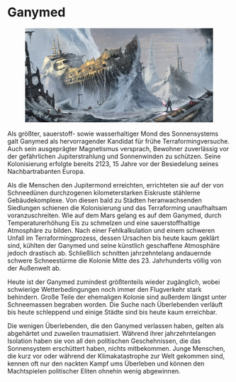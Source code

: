 # Ganymed

<figure><img src="/books/basic-rules/appendix-character-origin/ganymede/ganymede.png" alt="Eingeschneites Frachtschiff auf Ganymed, 2277"><figcaption></figcaption></figure>

Als größter, sauerstoff- sowie wasserhaltiger Mond des Sonnensystems galt Ganymed als hervorragender Kandidat für frühe Terraformingversuche. Auch sein ausgeprägter Magnetismus versprach, Bewohner zuverlässig vor der gefährlichen Jupiterstrahlung und Sonnenwinden zu schützen. Seine Kolonisierung erfolgte bereits 2123, 15 Jahre vor der Besiedelung seines Nachbartrabanten Europa.

Als die Menschen den Jupitermond erreichten, errichteten sie auf der von Schneedünen durchzogenen kilometerstarken Eiskruste stählerne Gebäudekomplexe. Von diesen bald zu Städten heranwachsenden Siedlungen schienen die Kolonisierung und das Terraforming unaufhaltsam voranzuschreiten. Wie auf dem Mars gelang es auf dem Ganymed, durch Temperaturerhöhung Eis zu schmelzen und eine sauerstoffhaltige Atmosphäre zu bilden. Nach einer Fehlkalkulation und einem schweren Unfall im Terraformingprozess, dessen Ursachen bis heute kaum geklärt sind, kühlten der Ganymed und seine künstlich geschaffene Atmosphäre jedoch drastisch ab. Schließlich schnitten jahrzehntelang andauernde schwere Schneestürme die Kolonie Mitte des 23. Jahrhunderts völlig von der Außenwelt ab.

Heute ist der Ganymed zumindest größtenteils wieder zugänglich, wobei schwierige Wetterbedingungen noch immer den Flugverkehr stark behindern. Große Teile der ehemaligen Kolonie sind außerdem längst unter Schneemassen begraben worden. Die Suche nach Überlebenden verläuft bis heute schleppend und einige Städte sind bis heute kaum erreichbar.

Die wenigen Überlebenden, die den Ganymed verlassen haben, gelten als abgehärtet und zuweilen traumatisiert. Während ihrer jahrzehntelangen Isolation haben sie von all den politischen Geschehnissen, die das Sonnensystem erschüttert haben, nichts mitbekommen. Junge Menschen, die kurz vor oder während der Klimakatastrophe zur Welt gekommen sind, kennen oft nur den nackten Kampf ums Überleben und können den Machtspielen politischer Eliten ohnehin wenig abgewinnen.
